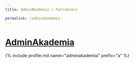```yaml
---
title: AdminAkademia | Patromierz

permalink: /adminakademia
---
```


# [AdminAkademia](https://patronite.pl/adminakademia)

{% include profile.md name="adminakademia" prefix="a" %}
